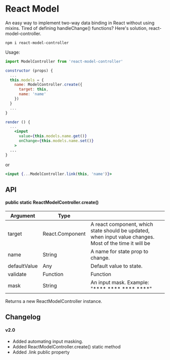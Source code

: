 # React Model

An easy way to implement two-way data binding in React without using mixins.
Tired of defining handleChange() functions? Here's solution, react-model-controller.

```
npm i react-model-controller
```

Usage:
```jsx
import ModelController from 'react-model-controller'

constructor (props) {
  ...
  this.models = {
    name: ModelController.create({
      target: this,
      name: 'name'
    })
  }
  ...
}

render () {
  ...
    <input
      value={this.models.name.get()}
      onChange={this.models.name.set()}
    >
  ...
}
```

or

```jsx
<input {...ModelController.link(this, 'name')}>
```

## API
#### public static ReactModelController.create()
| Argument     | Type            |                                                                                                          |
|--------------|-----------------|----------------------------------------------------------------------------------------------------------|
| target       | React.Component | A react component, which state should be updated, when input value changes. Most of the time it will be  |
| name         | String          | A name for state prop to change.                                                                         |
| defaultValue | Any             | Default value to state.                                                                                  |
| validate     | Function        | Function                                                                                                 |
| mask         | String          | An input mask. Example: "**** **** **** ****"                                                            |

Returns a new ReactModelController instance.

## Changelog
#### v2.0
- Added automating input masking.
- Added ReactModelController.create() static method
- Added .link public property